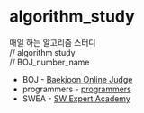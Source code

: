 # algorithm_study
매일 하는 알고리즘 스터디  
// algorithm study  
// BOJ_number_name  
  
- BOJ - [Baekjoon Online Judge](https://www.acmicpc.net/)  
- programmers - [programmers](https://programmers.co.kr/)  
- SWEA - [SW Expert Academy](https://swexpertacademy.com/main/main.do)  
